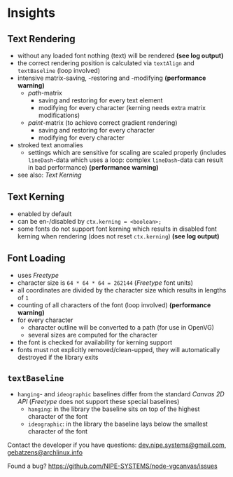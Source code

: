 # Insights

## Text Rendering

* without any loaded font nothing (text) will be rendered **(see log output)**
* the correct rendering position is calculated via `textAlign` and `textBaseline` (loop involved)
* intensive matrix-saving, -restoring and -modifying **(performance warning)**
    * *path*-matrix
        * saving and restoring for every text element
        * modifying for every character (kerning needs extra matrix modifications)
    * *paint*-matrix (to achieve correct gradient rendering)
        * saving and restoring for every character
        * modifying for every character
* stroked text anomalies
    * settings which are sensitive for scaling are scaled properly (includes `lineDash`-data which uses a loop: complex `lineDash`-data can result in bad performance) **(performance warning)**
* see also: *Text Kerning*

## Text Kerning

* enabled by default
* can be en-/disabled by `ctx.kerning = <boolean>;`
* some fonts do not support font kerning which results in disabled font kerning when rendering (does not reset `ctx.kerning`) **(see log output)**

## Font Loading

* uses *Freetype*
* character size is `64 * 64 * 64 = 262144` (*Freetype* font units)
* all coordinates are divided by the character size which results in lengths of `1`
* counting of all characters of the font (loop involved) **(performance warning)**
* for every character
    * character outline will be converted to a path (for use in OpenVG)
    * several sizes are computed for the character
* the font is checked for availability for kerning support
* fonts must not explicitly removed/clean-upped, they will automatically destroyed if the library exits

## `textBaseline`

* `hanging`- and `ideographic` baselines differ from the standard *Canvas 2D API* (*Freetype* does not support these special baselines)
    * `hanging`: in the library the baseline sits on top of the highest character of the font
    * `ideographic`: in the library the baseline lays below the smallest character of the font

Contact the developer if you have questions: [dev.nipe.systems@gmail.com](mailto:dev.nipe.systems@gmail.com), [gebatzens@archlinux.info](gebatzens@archlinux.info)

Found a bug? https://github.com/NIPE-SYSTEMS/node-vgcanvas/issues

